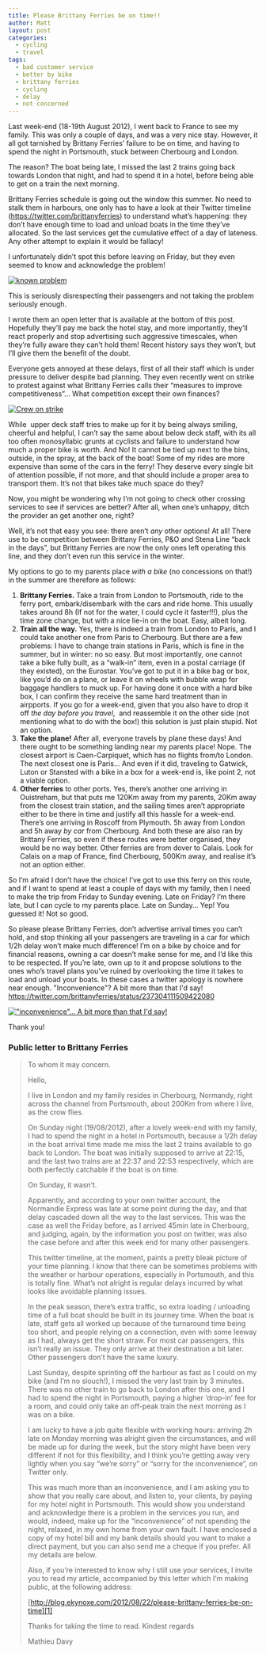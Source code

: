 ```yaml
---
title: Please Brittany Ferries be on time!!
author: Matt
layout: post
categories:
  - cycling
  - travel
tags:
  - bad customer service
  - better by bike
  - brittany ferries
  - cycling
  - delay
  - not concerned
---
```

Last week-end (18-19th August 2012), I went back to France to see my family. This was only a couple of days, and was a very nice stay.
However, it all got tarnished by Brittany Ferries&#8217; failure to be on time, and having to spend the night in Portsmouth, stuck between Cherbourg and London.

<!--more-->
The reason? The boat being late, I missed the last 2 trains going back towards London that night, and had to spend it in a hotel, before being able to get on a train the next morning.

Brittany Ferries schedule is going out the window this summer. No need to stalk them in harbours, one only has to have a look at their
Twitter timeline (<a title="Brittany Ferries on twitter" href="https://twitter.com/brittanyferries" target="_blank">https://twitter.com/brittanyferries</a>) to understand what&#8217;s happening: they don&#8217;t have enough time to load and unload boats in the time they&#8217;ve allocated. So the last services get the cumulative effect of a day of lateness. Any other attempt to explain it would be fallacy!

I unfortunately didn&#8217;t spot this before leaving on Friday, but they even seemed to know and acknowledge the problem!

<p class="attachement"><a href="http://blog.ekynoxe.com/wp-content/uploads/2012/08/Screen-shot-2012-08-22-at-10.56.23.png" title="known problem" rel="lightbox[1264]"><img src="http://blog.ekynoxe.com/wp-content/uploads/2012/08/Screen-shot-2012-08-22-at-10.56.23-300x37.png" alt="known problem" /></a></p>

This is seriously disrespecting their passengers and not taking the problem seriously enough.

I wrote them an open letter that is available at the bottom of this post. Hopefully they&#8217;ll pay me back the hotel stay, and more importantly, they&#8217;ll react properly and stop advertising such aggressive timescales, when they&#8217;re fully aware they can&#8217;t hold them! Recent history says they won&#8217;t, but I&#8217;ll give them the benefit of the doubt.

Everyone gets annoyed at these delays, first of all their staff which is under pressure to deliver despite bad planning. They even recently went on strike to protest against what Brittany Ferries calls their &#8220;measures to improve competitiveness&#8221;&#8230; What competition except their own finances?

<p class="attachement"><a href="http://blog.ekynoxe.com/wp-content/uploads/2012/08/bf-on-strike.png" title="Crew on strike" rel="lightbox[1264]"><img src="http://blog.ekynoxe.com/wp-content/uploads/2012/08/bf-on-strike-300x39.png" alt="Crew on strike" /></a></p>

While  upper deck staff tries to make up for it by being always smiling, cheerful and helpful, I can&#8217;t say the same about below deck staff, with its all too often monosyllabic grunts at cyclists and failure to understand how much a proper bike is worth. And No! It cannot be tied up next to the bins, outside, in the spray, at the back of the boat! Some of my rides are more expensive than some of the cars in the ferry! They deserve every single bit of attention possible, if not more, and that should include a proper area to transport them. It&#8217;s not that bikes take much space do they?

Now, you might be wondering why I&#8217;m not going to check other crossing services to see if services are better? After all, when one&#8217;s unhappy, ditch the provider an get another one, right?

Well, it&#8217;s not that easy you see: there aren&#8217;t *any* other options! At all! There use to be competition between Brittany Ferries, P&O and Stena Line &#8220;back in the days&#8221;, but Brittany Ferries are now the only ones left operating this line, and they don&#8217;t even run this service in the winter.

My options to go to my parents place *with a bike* (no concessions on that!) in the summer are therefore as follows:

1.  **Brittany Ferries.** Take a train from London to Portsmouth, ride to the ferry port, embark/disembark with the cars and ride home. This usually takes around 8h (If not for the water, I could cycle it faster!!!), plus the time zone change, but with a nice lie-in on the boat. Easy, albeit long.
2.  **Train all the way.** Yes, there is indeed a train from London to Paris, and I could take another one from Paris to Cherbourg. But there are a few problems: I have to change train stations in Paris, which is fine in the summer, but in winter: no so easy. But most importantly, one cannot take a bike fully built, as a &#8220;walk-in&#8221; item, even in a postal carriage (if they existed), on the Eurostar. You&#8217;ve got to put it in a bike bag or box, like you&#8217;d do on a plane, or leave it on wheels with bubble wrap for baggage handlers to muck up. For having done it once with a hard bike box, I can confirm they receive the same hard treatment than in airpports. If you go for a week-end, given that you also have to drop it off *the day before you travel*,  and reassemble it on the other side (not mentioning what to do with the box!) this solution is just plain stupid. Not an option.
3.  **Take the plane!** After all, everyone travels by plane these days! And there ought to be something landing near my parents place! Nope. The closest airport is Caen-Carpiquet, which has no flights from/to London. The next closest one is Paris&#8230; And even if it did, traveling to Gatwick, Luton or Stansted with a bike in a box for a week-end is, like point 2, not a viable option.
4.  **Other ferries** to other ports. Yes, there&#8217;s another one arriving in Ouistreham, but that puts me 120Km away from my parents, 20Km away from the closest train station, and the sailing times aren&#8217;t appropriate either to be there in time and justify all this hassle for a week-end. There&#8217;s one arriving in Roscoff from Plymouth. 5h away from London and 5h away *by car* from Cherbourg. And both these are also ran by Brittany Ferries, so even if these routes were better organised, they would be no way better. Other ferries are from dover to Calais. Look for Calais on a map of France, find Cherbourg, 500Km away, and realise it&#8217;s not an option either.

So I&#8217;m afraid I don&#8217;t have the choice! I&#8217;ve got to use this ferry on this route, and if I want to spend at least a couple of days with my family, then I need to make the trip from Friday to Sunday evening. Late on Friday? I&#8217;m there late, but I can cycle to my parents place. Late on Sunday&#8230; Yep! You guessed it! Not so good.

So please please Brittany Ferries, don&#8217;t advertise arrival times you can&#8217;t hold, and stop thinking all your passengers are traveling in a car for which 1/2h delay won&#8217;t make much difference! I&#8217;m on a bike by choice and for financial reasons, owning a car doesn&#8217;t make sense for me, and I&#8217;d like this to be respected.
If you&#8217;re late, own up to it and propose solutions to the ones who&#8217;s travel plans you&#8217;ve ruined by overlooking the time it takes to load and unload your boats. In these cases a twitter apology is nowhere near enough. "Inconvenience"? A bit more than that I'd say! <a title="Apology?" href="https://twitter.com/brittanyferries/status/237304111509422080" target="_blank">https://twitter.com/brittanyferries/status/237304111509422080</a>

<p class="attachement"><a href="http://blog.ekynoxe.com/wp-content/uploads/2012/08/Screen-shot-2012-08-22-at-11.19.03.png" title="&quot;inconvenience&quot;... A bit more than that I'd say!" rel="lightbox[1264]"><img src="http://blog.ekynoxe.com/wp-content/uploads/2012/08/Screen-shot-2012-08-22-at-11.19.03-300x162.png" alt="&quot;inconvenience&quot;... A bit more than that I'd say!" /></a></p>

Thank you!

### Public letter to Brittany Ferries

> To whom it may concern.
>
> Hello,
>
> I live in London and my family resides in Cherbourg, Normandy, right across the channel from Portsmouth, about 200Km from where I live, as the crow flies.
>
> On Sunday night (19/08/2012), after a lovely week-end with my family, I had to spend the night in a hotel in Portsmouth, because a 1/2h delay in the boat arrival time made me miss the last 2 trains available to go back to London. The boat was initially supposed to arrive at 22:15, and the last two trains are at 22:37 and 22:53 respectively, which are both perfectly catchable if the boat is on time.
>
> On Sunday, it wasn&#8217;t.
>
> Apparently, and according to your own twitter account, the Normandie Express was late at some point during the day, and that delay cascaded down all the way to the last services. This was the case as well the Friday before, as I arrived 45min late in Cherbourg, and judging, again, by the information you post on twitter, was also the case before and after this week end for many other passengers.
>
> This twitter timeline, at the moment, paints a pretty bleak picture of your time planning.
> I know that there can be sometimes problems with the weather or harbour operations, especially in Portsmouth, and this is totally fine. What&#8217;s not alright is regular delays incurred by what looks like avoidable planning issues.
>
> In the peak season, there&#8217;s extra traffic, so extra loading / unloading time of a full boat should be built in its journey time.
> When the boat is late, staff gets all worked up because of the turnaround time being too short, and people relying on a connection, even with some leeway as I had, always get the short straw. For most car passengers, this isn&#8217;t really an issue. They only arrive at their destination a bit later. Other passengers don&#8217;t have the same luxury.
>
> Last Sunday, despite sprinting off the harbour as fast as I could on my bike (and I&#8217;m no slouch!), I missed the very last train by 3 minutes. There was no other train to go back to London after this one, and I had to spend the night in Portsmouth, paying a higher &#8216;drop-in&#8217; fee for a room, and could only take an off-peak train the next morning as I was on a bike.
>
> I am lucky to have a job quite flexible with working hours: arriving 2h late on Monday morning was alright given the circumstances, and will be made up for during the week, but the story might have been very different if not for this flexibility, and I think you&#8217;re getting away very lightly when you say &#8220;we&#8217;re sorry&#8221; or &#8220;sorry for the inconvenience&#8221;, on Twitter only.
>
> This was much more than an inconvenience, and I am asking you to show that you really care about, and listen to, your clients, by paying for my hotel night in Portsmouth. This would show you understand and acknowledge there is a problem in the services you run, and would, indeed, make up for the &#8220;inconvenience&#8221; of not spending the night, relaxed, in my own home from your own fault.
> I have enclosed a copy of my hotel bill and my bank details should you want to make a direct payment, but you can also send me a cheque if you prefer. All my details are below.
>
> Also, if you&#8217;re interested to know why I still use your services, I invite you to read my article, accompanied by this letter which I&#8217;m making public, at the following address:
>
> [http://blog.ekynoxe.com/2012/08/22/please-brittany-ferries-be-on-time][1]
>
> Thanks for taking the time to read.
> Kindest regards
>
> Mathieu Davy

 [1]: http://blog.ekynoxe.com/2012/08/22/please-brittany-ferries-be-on-time "Please Brittany Ferries be on time!"